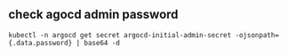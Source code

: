 ## check agocd admin password
```
kubectl -n argocd get secret argocd-initial-admin-secret -ojsonpath={.data.password} | base64 -d
```
